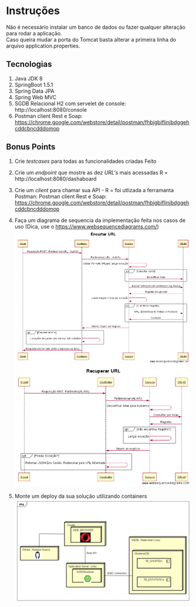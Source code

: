 # Instruções
Não é necessário instalar um banco de dados ou fazer qualquer alteração para rodar a aplicação.
<br>
Caso queira mudar a porta do Tomcat basta alterar a primeira linha do arquivo application.properties.

## Tecnologias 
1. Java JDK 8
2. SpringBoot 1.5.1
3. Spring Data JPA
4. Spring Web MVC
5. SGDB Relacional H2 com servelet de console: http://localhost:8080/console 
6. Postman client Rest e Soap: https://chrome.google.com/webstore/detail/postman/fhbjgbiflinjbdggehcddcbncdddomop



## Bonus Points

1. Crie *testcases* para todas as funcionalidades criadas
   Feito
2. Crie um *endpoint* que mostre as dez *URL's* mais acessadas R = http://localhost:8080/dashaboard

3. Crie um *client* para chamar sua API - R =  foi utlizada a ferramanta Postman: Postman client Rest e Soap:  https://chrome.google.com/webstore/detail/postman/fhbjgbiflinjbdggehcddcbncdddomop

4. Faça um diagrama de sequencia da implementação feita nos casos de uso (Dica, use o https://www.websequencediagrams.com/)
  ![Short URL](https://github.com/newbare/hire.me/blob/master/Shortener/src/main/resources/docs/Shorten.png)
  ![Retrive URL](https://github.com/newbare/hire.me/blob/master/Shortener/src/main/resources/docs/recuperar.png)
  
5. Monte um deploy da sua solução utilizando containers 
 ![Deploy URL](https://github.com/newbare/hire.me/blob/master/Shortener/src/main/resources/docs/Deployment%20Shortener%20API.png)
